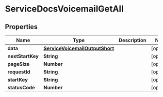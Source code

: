 

# ServiceDocsVoicemailGetAll


## Properties

| Name | Type | Description | Notes |
|------------ | ------------- | ------------- | -------------|
|**data** | [**ServiceVoicemailOutputShort**](ServiceVoicemailOutputShort.md) |  |  [optional] |
|**nextStartKey** | **String** |  |  [optional] |
|**pageSize** | **Number** |  |  [optional] |
|**requestId** | **String** |  |  [optional] |
|**startKey** | **String** |  |  [optional] |
|**statusCode** | **Number** |  |  [optional] |



